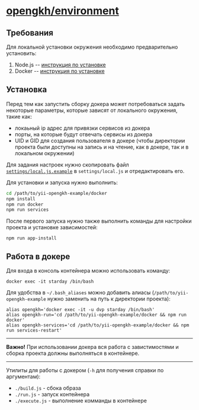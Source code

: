 # [opengkh/environment](https://hub.docker.com/r/opengkh/environment/)

## Требования

Для локальной установки окружения необходимо предварительно установить:

1. Node.js -- [инструкция по установке](https://nodejs.org/en/download/package-manager/)
2. Docker -- [инструкция по установке](https://docs.docker.com/engine/installation/)

## Установка

Перед тем как запустить сборку докера может потребоваться задать некоторые параметры, 
которые зависят от локального окружения, такие как:

- локаьный ip адрес для привязки сервисов из докера
- порты, на которые будут отвечать сервисы из докера
- UID и GID для создания пользователя в докере (чтобы директории проекта были доступны на запись и на чтение, как в докере, так и в локальном окружении)

Для задания настроек нужно скопировать файл [`settings/local.js.example`](settings/local.js.example) в `settings/local.js` и отредактировать его.

Для установки и запуска нужно выполнить:

```sh
cd /path/to/yii-opengkh-example/docker
npm install
npm run docker
npm run services
```

После первого запуска нужно также выполнить команды для настройки проекта и установке зависимостей:

```
npm run app-install
```

## Работа в докере

Для входа в консоль контейнера можно использовать команду:

`docker exec -it starday /bin/bash`

Для удобства в `~/.bash_aliases` можно добавить алиасы (`/path/to/yii-opengkh-example` нужно заменить на путь к директории проекта):

```
alias opengkh='docker exec -it -u dvp starday /bin/bash'
alias opengkh-run='cd /path/to/yii-opengkh-example/docker && npm run docker'
alias opengkh-services='cd /path/to/yii-opengkh-example/docker && npm run services-restart'
```

---

**Важно!** При использовании докера вся работа с завистимостями 
и сборка проекта должны выполняться в контейнере.

---

Утилиты для работы с докером (`-h` для получения справки по аргументам):

- `./build.js` - сбока образа
- `./run.js` - запуск контейнера
- `./execute.js` - выполнение комманды в контейнере
